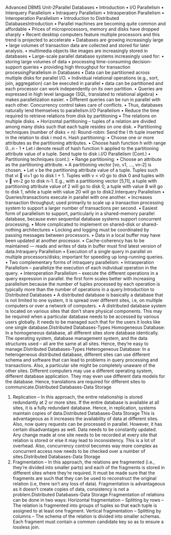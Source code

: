 Advanced DBMS
Unit-2Parallel Databases
• Introduction
• I/O Parallelism
• Interquery Parallelism
• Intraquery Parallelism
• Intraoperation Parallelism
• Interoperation Parallelism
• Introduction to Distributed DatabasesIntroduction
• Parallel machines are becoming quite common and affordable
• Prices of microprocessors, memory and disks have dropped sharply
• Recent desktop computers feature multiple processors and this trend is
projected to accelerate
• Databases are growing increasingly large
• large volumes of transaction data are collected and stored for later analysis.
• multimedia objects like images are increasingly stored in databases
• Large-scale parallel database systems increasingly used for:
• storing large volumes of data
• processing time-consuming decision-support queries
• providing high throughput for transaction processingParallelism in Databases
• Data can be partitioned across multiple disks for parallel I/O.
• Individual relational operations (e.g., sort, join, aggregation) can be executed in
parallel
• data can be partitioned and each processor can work independently on its
own partition.
• Queries are expressed in high level language (SQL, translated to relational
algebra)
• makes parallelization easier.
• Different queries can be run in parallel with each other. Concurrency control
takes care of conflicts.
• Thus, databases naturally lend themselves to parallelism.I/O Parallelism
• Reduce the time required to retrieve relations from disk by partitioning
• The relations on multiple disks.
• Horizontal partitioning – tuples of a relation are divided among many
disks such that each tuple resides on one disk.
• Partitioning techniques (number of disks = n):
Round-robin:
Send the I th tuple inserted in the relation to disk i mod n.
Hash partitioning:
• Choose one or more attributes as the partitioning attributes.
• Choose hash function h with range 0…n - 1
• Let i denote result of hash function h applied to
the
partitioning attribute value of a tuple. Send tuple to disk i.I/O Parallelism (Cont.)
• Partitioning techniques (cont.):
• Range partitioning:
• Choose an attribute as the partitioning attribute.
• A partitioning vector [vo, v1, ..., vn-2] is chosen.
• Let v be the partitioning attribute value of a tuple. Tuples such that
vi  vi+1 go to disk I + 1. Tuples with v < v0 go to disk 0 and tuples with
v  vn-2 go to disk n-1.
E.g., with a partitioning vector [5,11], a tuple with partitioning
attribute value of 2 will go to disk 0, a tuple with value 8 will go to
disk 1, while a tuple with value 20 will go to disk2.Interquery Parallelism
• Queries/transactions execute in parallel with one another.
• Increases transaction throughput; used primarily to scale up a
transaction processing system to support a larger number of
transactions per second.
• Easiest form of parallelism to support, particularly in a shared-memory
parallel database, because even sequential database systems support
concurrent processing.
• More complicated to implement on shared-disk or shared-nothing
architectures
• Locking and logging must be coordinated by passing messages
between processors.
• Data in a local buffer may have been updated at another processor.
• Cache-coherency has to be maintained — reads and writes of data
in buffer must find latest version of data.Intraquery Parallelism
• Execution of a single query in parallel on multiple processors/disks; important for
speeding up long-running queries.
• Two complementary forms of intraquery parallelism:
• Intraoperation Parallelism – parallelize the execution of each individual
operation in the query.
• Interoperation Parallelism – execute the different operations in a query
expression in parallel.
the first form scales better with increasing parallelism because
the number of tuples processed by each operation is typically more than the
number of operations in a query.Introduction to Distributed Databases
• A distributed database is basically a database that is not
limited to one system, it is spread over different sites, i.e, on
multiple computers or over a network of computers.
• A distributed database system is located on various sites that
don’t share physical components. This may be required when
a particular database needs to be accessed by various users
globally. It needs to be managed such that for the users it
looks like one single database.Distributed Databases-Types
Homogeneous Database:
In a homogeneous database, all different sites store database
identically. The operating system, database management
system, and the data structures used – all are the same at all
sites. Hence, they’re easy to manage.Distributed Databases-Types
Heterogeneous Database:
In a heterogeneous distributed database, different sites can
use different schema and software that can lead to problems in
query processing and transactions. Also, a particular site might
be completely unaware of the other sites. Different computers
may use a different operating system, different database
application. They may even use different data models for the
database. Hence, translations are required for different sites to
communicate.Distributed Databases-Data Storage
1. Replication –
In this approach, the entire relationship is stored redundantly
at 2 or more sites. If the entire database is available at all
sites, it is a fully redundant database. Hence, in replication,
systems maintain copies of data.Distributed Databases-Data Storage
This is advantageous as it increases the availability of data at
different sites. Also, now query requests can be processed in
parallel.
However, it has certain disadvantages as well. Data needs to
be constantly updated. Any change made at one site needs to
be recorded at every site that relation is stored or else it may
lead to inconsistency. This is a lot of overhead. Also,
concurrency control becomes way more complex as
concurrent access now needs to be checked over a number of
sites.Distributed Databases-Data Storage
2. Fragmentation –
In this approach, the relations are fragmented (i.e., they’re
divided into smaller parts) and each of the fragments is
stored in different sites where they’re required. It must be
made sure that the fragments are such that they can be used
to reconstruct the original relation (i.e, there isn’t any loss of
data).
Fragmentation is advantageous as it doesn’t create copies of
data, consistency is not a problem.Distributed Databases-Data Storage
Fragmentation of relations can be done in two ways:
Horizontal fragmentation – Splitting by rows –
The relation is fragmented into groups of tuples so that each
tuple is assigned to at least one fragment.
Vertical fragmentation – Splitting by columns –
The schema of the relation is divided into smaller schemas.
Each fragment must contain a common candidate key so as
to ensure a lossless join.